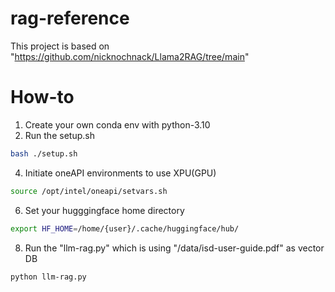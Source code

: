 # rag-reference

This project is based on "https://github.com/nicknochnack/Llama2RAG/tree/main"

# How-to

1. Create your own conda env with python-3.10
2. Run the setup.sh
```bash
bash ./setup.sh
```
4. Initiate oneAPI environments to use XPU(GPU)
  ```bash
source /opt/intel/oneapi/setvars.sh
```
6. Set your hugggingface home directory
```bash
export HF_HOME=/home/{user}/.cache/huggingface/hub/
```
8. Run the "llm-rag.py" which is using "/data/isd-user-guide.pdf" as vector DB
```bash
python llm-rag.py
```
